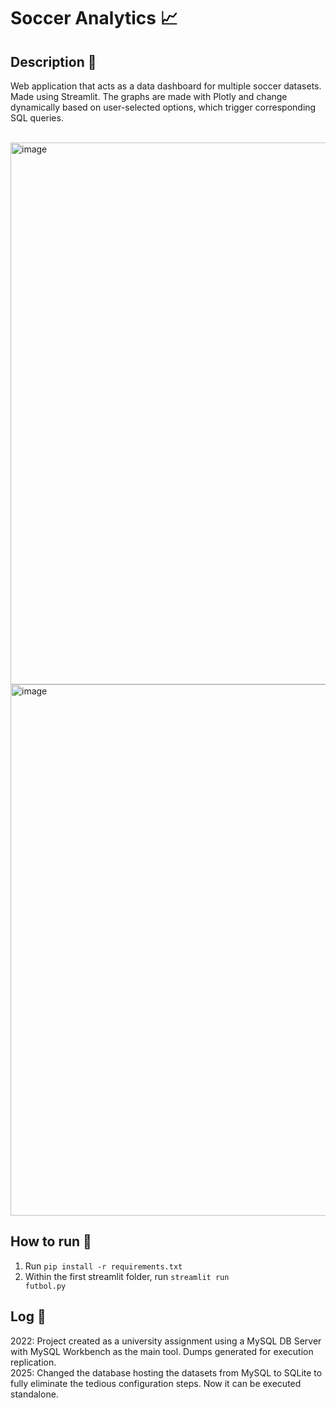 # Soccer Analytics 📈

## Description 📌
Web application that acts as a data dashboard for multiple soccer datasets. Made using Streamlit. The graphs are made with Plotly and change dynamically based on user-selected options, which trigger corresponding SQL queries.

<br>

<img width="1828" height="867" alt="image" src="https://github.com/user-attachments/assets/8d03373c-68cb-4567-9163-dc11ebc6cf3f" />
<img width="1828" height="850" alt="image" src="https://github.com/user-attachments/assets/38808bde-7020-4aac-a15d-49f0a61ec141" />


## How to run 🚀
1. Run <code>pip install -r requirements.txt</code>
2. Within the first streamlit folder, run <code>streamlit run futbol.py</code>

## Log 📝
2022: Project created as a university assignment using a MySQL DB Server with MySQL Workbench as the main tool. Dumps generated for execution replication.
<br>
2025: Changed the database hosting the datasets from MySQL to SQLite to fully eliminate the tedious configuration steps. Now it can be executed standalone. 
